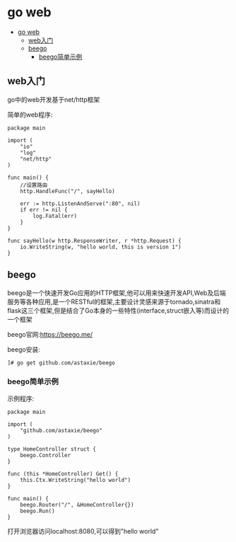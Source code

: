 # go web

<!-- TOC -->

- [go web](#go-web)
    - [web入门](#web入门)
    - [beego](#beego)
        - [beego简单示例](#beego简单示例)

<!-- /TOC -->

## web入门

go中的web开发基于net/http框架

简单的web程序:

    package main

    import (
        "io"
        "log"
        "net/http"
    )

    func main() {
        //设置路由
        http.HandleFunc("/", sayHello)

        err := http.ListenAndServe(":80", nil)
        if err != nil {
            log.Fatal(err)
        }
    }

    func sayHello(w http.ResponseWriter, r *http.Request) {
        io.WriteString(w, "hello world, this is version 1")
    }


## beego

beego是一个快速开发Go应用的HTTP框架,他可以用来快速开发API,Web及后端服务等各种应用,是一个RESTful的框架,主要设计灵感来源于tornado,sinatra和flask这三个框架,但是结合了Go本身的一些特性(interface,struct嵌入等)而设计的一个框架

beego官网:<https://beego.me/>

beego安装:

    ]# go get github.com/astaxie/beego

### beego简单示例

示例程序:

    package main

    import (
        "github.com/astaxie/beego"
    )

    type HomeController struct {
        beego.Controller
    }

    func (this *HomeController) Get() {
        this.Ctx.WriteString("hello world")
    }

    func main() {
        beego.Router("/", &HomeController{})
        beego.Run()
    }

打开浏览器访问localhost:8080,可以得到"hello world"